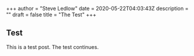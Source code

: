 +++
author = "Steve Ledlow"
date = 2020-05-22T04:03:43Z
description = ""
draft = false
title = "The Test"
+++

## Test

This is a test post.  The test continues.

